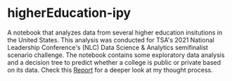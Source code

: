 # higherEducation-ipy

A notebook that analyzes data from several higher education insitutions in the United States. This analysis was conducted for TSA's 2021 National Leadership Conference's (NLC) Data Science & Analytics semifinalist scenario challenge. The notebook contains some exploratory data analysis and a decision tree to predict whether a college is public or private based on its data. Check this <a href="https://github.com/sam-shridhar1950f/higherEducation-ipy/blob/main/Report/Data%20Science%20%26%20Analytics%20Semifinals_Visualization%20and%20Synopsis%20(1).pdf">Report</a> for a deeper look at my thought process.
